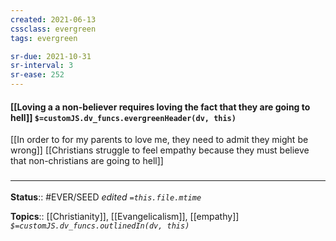 ```yaml
---
created: 2021-06-13
cssclass: evergreen
tags: evergreen

sr-due: 2021-10-31
sr-interval: 3
sr-ease: 252
---
```


#### [[Loving a a non-believer requires loving the fact that they are going to hell]] `$=customJS.dv_funcs.evergreenHeader(dv, this)`

[[In order to for my parents to love me, they need to admit they might be wrong]]
[[Christians struggle to feel empathy because they must believe that non-christians are going to hell]]

### <hr class="footnote"/>

**Status**:: #EVER/SEED 
*edited `=this.file.mtime`*

**Topics**:: [[Christianity]], [[Evangelicalism]], [[empathy]]
*`$=customJS.dv_funcs.outlinedIn(dv, this)`*
